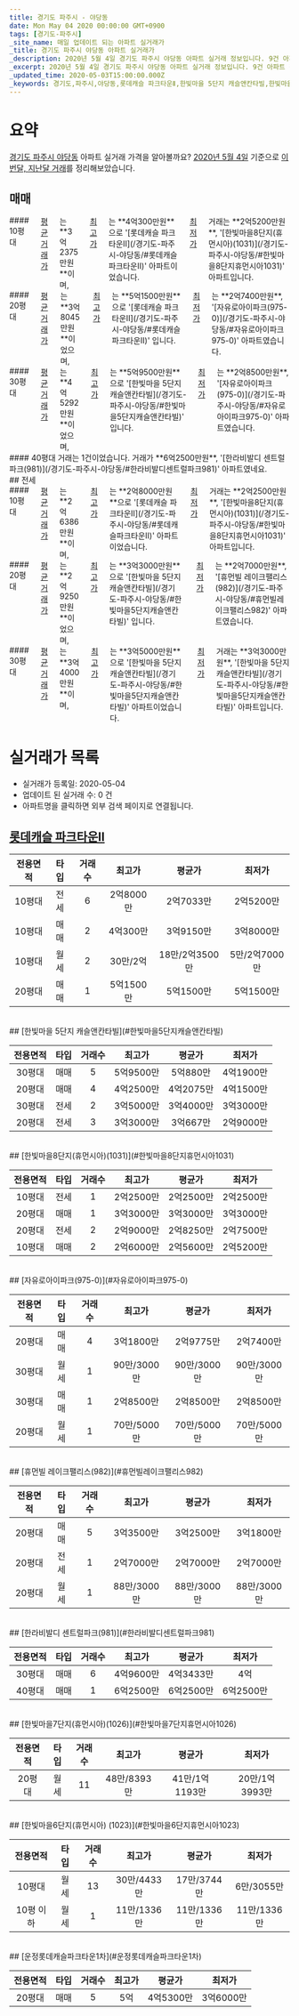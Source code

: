```yaml
---
title: 경기도 파주시 - 야당동
date: Mon May 04 2020 00:00:00 GMT+0900
tags: [경기도-파주시]
_site_name: 매일 업데이트 되는 아파트 실거래가
_title: 경기도 파주시 야당동 아파트 실거래가
_description: 2020년 5월 4일 경기도 파주시 야당동 아파트 실거래 정보입니다. 9건 아파트 정보가 있습니다.
_excerpt: 2020년 5월 4일 경기도 파주시 야당동 아파트 실거래 정보입니다. 9건 아파트 정보가 있습니다.
_updated_time: 2020-05-03T15:00:00.000Z
_keywords: 경기도,파주시,야당동,롯데캐슬 파크타운Ⅱ,한빛마을 5단지 캐슬앤칸타빌,한빛마을8단지(휴먼시아)(1031),자유로아이파크(975-0),휴먼빌 레이크팰리스(982),한라비발디 센트럴파크(981),한빛마을7단지(휴먼시아)(1026),한빛마을6단지(휴먼시아) (1023),운정롯데캐슬파크타운1차
---
```





# 요약
<ins>경기도 파주시 야당동</ins> 아파트 실거래 가격을 알아볼까요? <ins>2020년 5월 4일</ins> 기준으로 <ins>이번달, 지난달 거래</ins>를 정리해보았습니다.

## 매매
<div class="container">
<div class="six columns" markdown="1">
#### 10평대
<ins>평균 거래가</ins>는 **3억2375만원**이며, <ins>최고가</ins>는 **4억300만원**으로 '[롯데캐슬 파크타운Ⅱ](/경기도-파주시-야당동/#롯데캐슬파크타운Ⅱ)' 아파트이었습니다. <ins>최저가</ins> 거래는 **2억5200만원**, '[한빛마을8단지(휴먼시아)(1031)](/경기도-파주시-야당동/#한빛마을8단지휴먼시아1031)' 아파트입니다.
</div>
<div class="six columns" markdown="1">
#### 20평대
<ins>평균 거래가</ins>는 **3억8045만원**이었으며, <ins>최고가</ins>는 **5억1500만원**으로 '[롯데캐슬 파크타운Ⅱ](/경기도-파주시-야당동/#롯데캐슬파크타운Ⅱ)' 입니다. <ins>최저가</ins>는 **2억7400만원**, '[자유로아이파크(975-0)](/경기도-파주시-야당동/#자유로아이파크975-0)' 아파트였습니다.
</div>
</div>
<div class="container">
<div class="six columns" markdown="1">
#### 30평대
<ins>평균 거래가</ins>는 **4억5292만원**이었으며, <ins>최고가</ins>는 **5억9500만원**으로 '[한빛마을 5단지 캐슬앤칸타빌](/경기도-파주시-야당동/#한빛마을5단지캐슬앤칸타빌)' 입니다. <ins>최저가</ins>는 **2억8500만원**, '[자유로아이파크(975-0)](/경기도-파주시-야당동/#자유로아이파크975-0)' 아파트였습니다.
</div>
<div class="six columns" markdown="1">
#### 40평대
거래는 1건이었습니다. 거래가 **6억2500만원**, '[한라비발디 센트럴파크(981)](/경기도-파주시-야당동/#한라비발디센트럴파크981)' 아파트였네요.
</div>
</div>
## 전세
<div class="container">
<div class="six columns" markdown="1">
#### 10평대
<ins>평균 거래가</ins>는 **2억6386만원**이며, <ins>최고가</ins>는 **2억8000만원**으로 '[롯데캐슬 파크타운Ⅱ](/경기도-파주시-야당동/#롯데캐슬파크타운Ⅱ)' 아파트이었습니다. <ins>최저가</ins> 거래는 **2억2500만원**, '[한빛마을8단지(휴먼시아)(1031)](/경기도-파주시-야당동/#한빛마을8단지휴먼시아1031)' 아파트입니다.
</div>
<div class="six columns" markdown="1">
#### 20평대
<ins>평균 거래가</ins>는 **2억9250만원**이었으며, <ins>최고가</ins>는 **3억3000만원**으로 '[한빛마을 5단지 캐슬앤칸타빌](/경기도-파주시-야당동/#한빛마을5단지캐슬앤칸타빌)' 입니다. <ins>최저가</ins>는 **2억7000만원**, '[휴먼빌 레이크팰리스(982)](/경기도-파주시-야당동/#휴먼빌레이크팰리스982)' 아파트였습니다.
</div>
</div>
<div class="container">
<div class="twelve columns" markdown="1">
#### 30평대
<ins>평균 거래가</ins>는 **3억4000만원**이며, <ins>최고가</ins>는 **3억5000만원**으로 '[한빛마을 5단지 캐슬앤칸타빌](/경기도-파주시-야당동/#한빛마을5단지캐슬앤칸타빌)' 아파트이었습니다. <ins>최저가</ins> 거래는 **3억3000만원**, '[한빛마을 5단지 캐슬앤칸타빌](/경기도-파주시-야당동/#한빛마을5단지캐슬앤칸타빌)' 아파트입니다.
</div>
</div>



# 실거래가 목록
- 실거래가 등록일: 2020-05-04
- 업데이트 된 실거래 수: 0 건
- 아파트명을 클릭하면 외부 검색 페이지로 연결됩니다.

## [롯데캐슬 파크타운Ⅱ](#롯데캐슬파크타운Ⅱ)

|전용면적|타입|거래수|최고가|평균가|최저가|
|:---:|:---:|:---:|:---:|:---:|:---:|
|10평대|<span class="deal-type-2">전세</span>|6|2억8000만|2억7033만|2억5200만|
|10평대|<span class="deal-type-1">매매</span>|2|4억300만|3억9150만|3억8000만|
|10평대|<span class="deal-type-3">월세</span>|2|30만/2억|18만/2억3500만|5만/2억7000만|
|20평대|<span class="deal-type-1">매매</span>|1|5억1500만|5억1500만|5억1500만|

<br/>
## [한빛마을 5단지 캐슬앤칸타빌](#한빛마을5단지캐슬앤칸타빌)

|전용면적|타입|거래수|최고가|평균가|최저가|
|:---:|:---:|:---:|:---:|:---:|:---:|
|30평대|<span class="deal-type-1">매매</span>|5|5억9500만|5억880만|4억1900만|
|20평대|<span class="deal-type-1">매매</span>|4|4억2500만|4억2075만|4억1500만|
|30평대|<span class="deal-type-2">전세</span>|2|3억5000만|3억4000만|3억3000만|
|20평대|<span class="deal-type-2">전세</span>|3|3억3000만|3억667만|2억9000만|

<br/>
## [한빛마을8단지(휴먼시아)(1031)](#한빛마을8단지휴먼시아1031)

|전용면적|타입|거래수|최고가|평균가|최저가|
|:---:|:---:|:---:|:---:|:---:|:---:|
|10평대|<span class="deal-type-2">전세</span>|1|2억2500만|2억2500만|2억2500만|
|20평대|<span class="deal-type-1">매매</span>|1|3억3000만|3억3000만|3억3000만|
|20평대|<span class="deal-type-2">전세</span>|2|2억9000만|2억8250만|2억7500만|
|10평대|<span class="deal-type-1">매매</span>|2|2억6000만|2억5600만|2억5200만|

<br/>
## [자유로아이파크(975-0)](#자유로아이파크975-0)

|전용면적|타입|거래수|최고가|평균가|최저가|
|:---:|:---:|:---:|:---:|:---:|:---:|
|20평대|<span class="deal-type-1">매매</span>|4|3억1800만|2억9775만|2억7400만|
|30평대|<span class="deal-type-3">월세</span>|1|90만/3000만|90만/3000만|90만/3000만|
|30평대|<span class="deal-type-1">매매</span>|1|2억8500만|2억8500만|2억8500만|
|20평대|<span class="deal-type-3">월세</span>|1|70만/5000만|70만/5000만|70만/5000만|

<br/>
## [휴먼빌 레이크팰리스(982)](#휴먼빌레이크팰리스982)

|전용면적|타입|거래수|최고가|평균가|최저가|
|:---:|:---:|:---:|:---:|:---:|:---:|
|20평대|<span class="deal-type-1">매매</span>|5|3억3500만|3억2500만|3억1800만|
|20평대|<span class="deal-type-2">전세</span>|1|2억7000만|2억7000만|2억7000만|
|20평대|<span class="deal-type-3">월세</span>|1|88만/3000만|88만/3000만|88만/3000만|

<br/>
## [한라비발디 센트럴파크(981)](#한라비발디센트럴파크981)

|전용면적|타입|거래수|최고가|평균가|최저가|
|:---:|:---:|:---:|:---:|:---:|:---:|
|30평대|<span class="deal-type-1">매매</span>|6|4억9600만|4억3433만|4억|
|40평대|<span class="deal-type-1">매매</span>|1|6억2500만|6억2500만|6억2500만|

<br/>
## [한빛마을7단지(휴먼시아)(1026)](#한빛마을7단지휴먼시아1026)

|전용면적|타입|거래수|최고가|평균가|최저가|
|:---:|:---:|:---:|:---:|:---:|:---:|
|20평대|<span class="deal-type-3">월세</span>|11|48만/8393만|41만/1억1193만|20만/1억3993만|

<br/>
## [한빛마을6단지(휴먼시아) (1023)](#한빛마을6단지휴먼시아1023)

|전용면적|타입|거래수|최고가|평균가|최저가|
|:---:|:---:|:---:|:---:|:---:|:---:|
|10평대|<span class="deal-type-3">월세</span>|13|30만/4433만|17만/3744만|6만/3055만|
|10평 이하|<span class="deal-type-3">월세</span>|1|11만/1336만|11만/1336만|11만/1336만|

<br/>
## [운정롯데캐슬파크타운1차](#운정롯데캐슬파크타운1차)

|전용면적|타입|거래수|최고가|평균가|최저가|
|:---:|:---:|:---:|:---:|:---:|:---:|
|20평대|<span class="deal-type-1">매매</span>|5|5억|4억5300만|3억6000만|

<br/>



